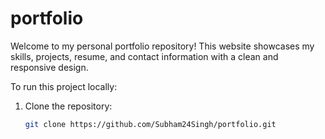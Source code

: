 # portfolio
Welcome to my personal portfolio repository! This website showcases my skills, projects, resume, and contact information with a clean and responsive design.

To run this project locally:

1. Clone the repository:
   ```bash
   git clone https://github.com/Subham24Singh/portfolio.git
